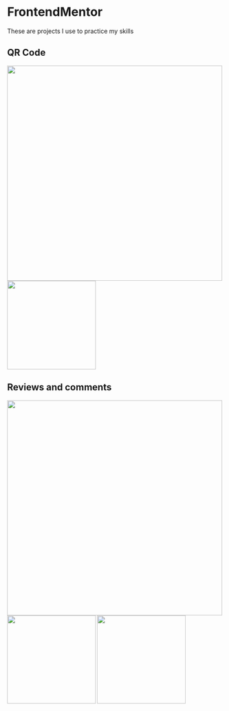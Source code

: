 # FrontendMentor
These are projects I use to practice my skills 

## QR Code

<div display="flex">
<img width="500px" src="https://res.cloudinary.com/dz209s6jk/image/upload/f_auto,q_auto,w_700/Challenges/cybxdhr4wewlscvco9dd.jpg" >
<img width="206px" src="https://res.cloudinary.com/dz209s6jk/image/upload/v1642681547/Challenges/iukeubiskdrj479qikjr.jpg" >
</div>

## Reviews and comments

<div display="flex">
<img width="500px" src="https://res.cloudinary.com/dz209s6jk/image/upload/f_auto,q_auto,w_700/Challenges/rqjrs5fhup3ufygdjigk.jpg" >
<img width="205.5px" src="https://glistening-semolina-2e0be3.netlify.app/tlkowcepmgqv4j7j62t9.png" >
<img width="205.5px" src="https://glistening-semolina-2e0be3.netlify.app/tlkowcepmgqv4j7j62t9.jpg" >
</div>
